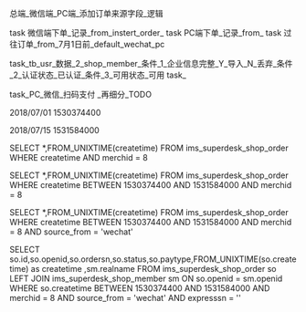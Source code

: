 


总端_微信端_PC端_添加订单来源字段_逻辑



task 微信端下单_记录_from_instert_order_
task PC端下单_记录_from_
task 过往订单_from_7月1日前_default_wechat_pc


task_tb_usr_数据_2_shop_member_条件_1_企业信息完整_Y_导入_N_丢弃_条件_2_认证状态_已认证_条件_3_可用状态_可用
task_

task_PC_微信_扫码支付
_再细分_TODO




2018/07/01
1530374400

2018/07/15
1531584000

SELECT *,FROM_UNIXTIME(createtime) FROM ims_superdesk_shop_order WHERE createtime   AND merchid = 8 


SELECT *,FROM_UNIXTIME(createtime) FROM ims_superdesk_shop_order WHERE createtime BETWEEN 1530374400 AND 1531584000  AND merchid = 8 

SELECT *,FROM_UNIXTIME(createtime) FROM ims_superdesk_shop_order WHERE createtime BETWEEN 1530374400 AND 1531584000 AND merchid = 8 AND source_from = 'wechat'

SELECT 
    so.id,so.openid,so.ordersn,so.status,so.paytype,FROM_UNIXTIME(so.createtime) as createtime ,sm.realname
FROM ims_superdesk_shop_order so
	LEFT JOIN ims_superdesk_shop_member sm ON so.openid = sm.openid
WHERE so.createtime BETWEEN 1530374400 AND 1531584000 AND merchid = 8 AND source_from = 'wechat' AND expresssn = ''



